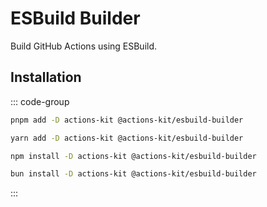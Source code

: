# ESBuild Builder

Build GitHub Actions using ESBuild.

## Installation

::: code-group
  ```bash [pnpm]
  pnpm add -D actions-kit @actions-kit/esbuild-builder
  ```

  ```bash [yarn]
  yarn add -D actions-kit @actions-kit/esbuild-builder
  ```

  ```bash [npm]
  npm install -D actions-kit @actions-kit/esbuild-builder
  ```

  ```bash [bun]
  bun install -D actions-kit @actions-kit/esbuild-builder
  ```
:::
